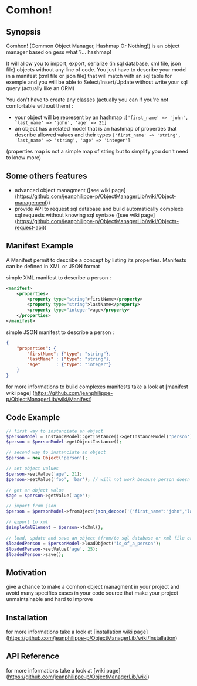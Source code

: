 # Comhon!
## Synopsis

Comhon! (Common Object Manager, Hashmap Or Nothing!) is an object manager based on gess what ?... hashmap!

It will allow you to import, export, serialize (in sql database, xml file, json file) objects without any line of code.
You just have to describe your model in a manifest (xml file or json file) that will match with an sql table for exemple and you will be able to Select/Insert/Update without write your sql query (actually like an ORM)

You don't have to create any classes (actually you can if you're not comfortable without them) :
* your object will be represent by an hashmap :```['first_name' => 'john', 'last_name' => 'john', 'age' => 21]```
* an object has a related model that is an hashmap of properties that describe allowed values and their types `['first_name' => 'string', 'last_name' => 'string', 'age' => 'integer']`

(properties map is not a simple map of string but to simplify you don't need to know more)

## Some others features
* advanced object managment ([see wiki page] (https://github.com/jeanphilippe-p/ObjectManagerLib/wiki/Object-management))
* provide API to request sql database and build automatically complexe sql requests without knowing sql syntaxe ([see wiki page] (https://github.com/jeanphilippe-p/ObjectManagerLib/wiki/Objects-request-api))

## Manifest Example
A Manifest permit to describe a concept by listing its properties. Manifests can be defined in XML or JSON format

simple XML manifest to describe a person :
```XML
<manifest>
	<properties>
		<property type="string">firstName</property>
		<property type="string">lastName</property>
		<property type="integer">age</property>
	</properties>
</manifest>
```

simple JSON manifest to describe a person :
```JSON
{
	"properties": {
		"firstName": {"type": "string"},
		"lastName" : {"type": "string"},
		"age"      : {"type": "integer"}
	}
}
```
for more informations to build complexes manifests take a look at [manifest wiki page] (https://github.com/jeanphilippe-p/ObjectManagerLib/wiki/Manifest)

## Code Example

```PHP
// first way to instanciate an object
$personModel = InstanceModel::getInstance()->getInstanceModel('person');
$person = $personModel->getObjectInstance();

// second way to instanciate an object
$person = new Object('person');

// set object values
$person->setValue('age', 21);
$person->setValue('foo', 'bar'); // will not work because person doesn't have property 'foo'

// get an object value
$age = $person->getValue('age');

// import from json
$person = $personModel->fromOject(json_decode('{"first_name":"john","last_name":"john","age":21}'));

// export to xml
$simpleXmlElement = $person->toXml();

// load, update and save an object (from/to sql database or xml file or json file)
$loadedPerson = $personModel->loadObject('id_of_a_person');
$loadedPerson->setValue('age', 25);
$loadedPerson->save();
```

## Motivation

give a chance to make a comhon object managment in your project and avoid many specifics cases in your code source that make your project unmaintainable and hard to improve

## Installation

for more informations take a look at [installation wiki page] (https://github.com/jeanphilippe-p/ObjectManagerLib/wiki/Installation)

## API Reference

for more informations take a look at [wiki page] (https://github.com/jeanphilippe-p/ObjectManagerLib/wiki)
